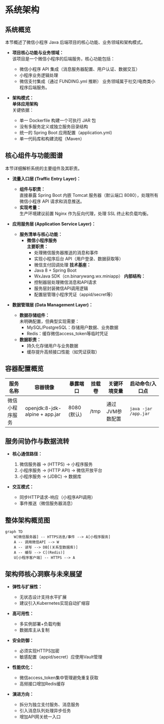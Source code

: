 # 系统架构

## 系统概览

本节概述了微信小程序 Java 后端项目的核心功能、业务领域和架构模式。

* **项目核心功能与业务领域：**  
  该项目是一个微信小程序的后端服务，核心功能包括：
  - 微信小程序 API 集成（消息服务器配置、用户认证、数据交互）
  - 小程序业务逻辑处理
  - 微信支付集成（通过 FUNDING.yml 推断）
  业务领域属于社交/电商类小程序后端服务。

* **架构模式：**  
  **单体应用架构**  
  关键依据：
  - 单一 Dockerfile 构建一个可执行 JAR 包
  - 没有多服务定义或独立服务目录结构
  - 统一的 Spring Boot 应用配置（application.yml）
  - 单一代码库和构建流程（Maven）

## 核心组件与功能图谱

本节详细解析系统的主要组件及其职责。

* **流量入口层 (Traffic Entry Layer)：**
  * **组件与职责：**  
    直接暴露 Spring Boot 内嵌 Tomcat 服务器（默认端口 8080），处理所有微信小程序 API 请求和消息推送。
  * **实现考量：**  
    生产环境建议前置 Nginx 作为反向代理，处理 SSL 终止和负载均衡。

* **应用服务层 (Application Service Layer)：**
  * **服务清单与核心功能：**  
    - **微信小程序服务**  
      **主要职责：**
      - 处理微信服务器推送的消息和事件
      - 实现小程序后台 API（用户登录、数据获取等）
      - 微信支付回调处理
      **技术基座：**
      - Java 8 + Spring Boot
      - WxJava SDK（cn.binarywang.wx.miniapp）
      **内部结构：**
      - 控制器层处理微信消息和API请求
      - 服务层封装微信API调用逻辑
      - 配置层管理小程序凭证（appid/secret等）

* **数据管理层 (Data Management Layer)：**
  * **数据存储组件：**  
    未明确配置，但典型实现需要：
    - MySQL/PostgreSQL：存储用户数据、业务数据
    - Redis：缓存微信access_token等临时凭证
  * **数据职责：**  
    - 持久化存储用户与业务数据
    - 缓存提升高频接口性能（如凭证获取）

## 容器配置概览

| 服务名称 | 容器镜像 | 暴露端口 | 挂载卷 | 关键环境变量 | 启动命令/入口点 |
|---------|----------|----------|--------|--------------|-----------------|
| 微信小程序服务 | openjdk:8-jdk-alpine + app.jar | 8080 (默认) | /tmp | 通过JVM参数配置 | `java -jar /app.jar` |

## 服务间协作与数据流转

* **核心通信路径：**
  1. 微信服务器 → (HTTPS) → 小程序服务
  2. 小程序服务 → (HTTP API) → 微信开放平台
  3. 小程序服务 → (JDBC) → 数据库

* **交互模式：**
  - 同步HTTP请求-响应（小程序API调用）
  - 事件推送（微信服务器消息）

## 整体架构概览图

```mermaid
graph TD
    W[微信服务器] -- HTTPS消息/事件 --> A[小程序服务]
    A -- 调用微信API --> W
    A -- 读写 --> DB[(关系型数据库)]
    A -- 缓存 --> C[(Redis)]
    U[小程序客户端] -- HTTPS --> A
```

## 架构师核心洞察与未来展望

* **弹性与扩展性：**
  - 无状态设计支持水平扩展
  - 建议引入Kubernetes实现自动扩缩容

* **高可用性：**
  - 多实例部署+负载均衡
  - 数据库主从复制

* **安全防御：**
  - 必须实现HTTPS加密
  - 敏感配置（appid/secret）应使用Vault管理

* **性能优化：**
  - 微信access_token集中管理避免重复获取
  - 高频接口增加Redis缓存

* **演进方向：**
  - 拆分为独立支付服务、消息服务
  - 引入消息队列处理异步任务
  - 增加API网关统一入口



